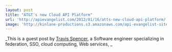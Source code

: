 ```yaml
---
layout: post
title: "AT&T's new Cloud API Platform"
url: 'http://apievangelist.com/2012/01/16/atts-new-cloud-api-platform/'
image: 'http://kinlane-productions.s3.amazonaws.com/api-evangelist-site/blog/ATT-API-Platform.png'
---
```


[<img class="c1" src="http://kinlane-productions.s3.amazonaws.com/api-evangelist/att/ATT-API-Platform.png" alt="" align="right" />][1]

_This is a guest post by [Travis Spencer][2], a Software engineer specializing in federation, SSO, cloud computing, Web services, _

   [1]: http://developer.att.com/
   [2]: http://travisspencer.com/ (Travis Spencer)
